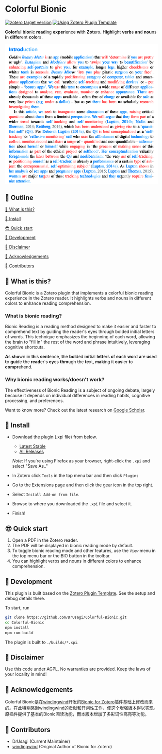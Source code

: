 # Colorful Bionic

[![zotero target version](https://img.shields.io/badge/Zotero-7-green?style=flat-square&logo=zotero&logoColor=CC2936)](https://www.zotero.org)
[![Using Zotero Plugin Template](https://img.shields.io/badge/Using-Zotero%20Plugin%20Template-blue?style=flat-square&logo=github)](https://github.com/windingwind/zotero-plugin-template)

**Color**ful **bio**nic **read**ing **exper**ience **wi**th **Zot**ero. **High**light **verb**s **an**d **nou**ns **i**n **differ**ent **colo**rs.

<div align=center><img src="./temp_images/teaser.png" width="800px"></img></div>

## 🧩 Outline

[🧐 What is this?](#-what-is-this)

[👋 Install](#-install)

[😎 Quick start](#-quick-start)

[🔧 Development](#-development)

[🔔 Disclaimer](#-disclaimer)

[🙏 Acknowledgements](#-acknowledgements)

[🤗 Contributors](#-contributors)

## 🧐 What is this?

Colorful Bionic is a Zotero plugin that implements a colorful bionic reading experience in the Zotero reader. It highlights verbs and nouns in different colors to enhance reading comprehension.

### What is bionic reading?

Bionic Reading is a reading method designed to make it easier and faster to comprehend text by guiding the reader's eyes through bolded initial letters of words. This technique emphasizes the beginning of each word, allowing the brain to "fill in" the rest of the word and phrase intuitively, leveraging cognitive shortcuts.

**A**s **sho**wn **i**n **th**is **sent**ence, **t**he **bol**ded **init**ial **lett**ers **o**f **ea**ch **wo**rd **a**re **us**ed **t**o **gui**de **t**he **read**er's **ey**es **thro**ugh **t**he **te**xt, **mak**ing **i**t **eas**ier **t**o **compr**ehend.

### Why bionic reading works/doesn't work?

The effectiveness of Bionic Reading is a subject of ongoing debate, largely because it depends on individual differences in reading habits, cognitive processing, and preferences.

Want to know more? Check out the latest research on [Google Scholar](https://scholar.google.com/scholar?q=bionic%20reading).

## 👋 Install

- Download the plugin (.xpi file) from below.

  - [Latest Stable](https://github.com/DrUsagi/Colorful-Bionic/releases/latest)
  - [All Releases](https://github.com/DrUsagi/Colorful-Bionic/releases)

  _Note_: If you're using Firefox as your browser, right-click the `.xpi` and select "Save As.."

- In Zotero click `Tools` in the top menu bar and then click `Plugins`
- Go to the Extensions page and then click the gear icon in the top right.
- Select `Install Add-on from file`.
- Browse to where you downloaded the `.xpi` file and select it.
- Finish!

## 😎 Quick start

1. Open a PDF in the Zotero reader.
2. The PDF will be displayed in bionic reading mode by default.
3. To toggle bionic reading mode and other features, use the `View` menu in the top menu bar or the BIO button in the toolbar.
4. You can highlight verbs and nouns in different colors to enhance comprehension.

## 🔧 Development

This plugin is built based on the [Zotero Plugin Template](https://github.com/windingwind/zotero-plugin-template). See the setup and debug details there.

To start, run

```bash
git clone https://github.com/DrUsagi/Colorful-Bionic.git
cd Colorful-Bionic
npm install
npm run build
```

The plugin is built to `./builds/*.xpi`.

## 🔔 Disclaimer

Use this code under AGPL. No warranties are provided. Keep the laws of your locality in mind!

## 🙏 Acknowledgements

Colorful Bionic是在[windingwind](https://github.com/windingwind)开发的[Bionic for Zotero](https://github.com/windingwind/bionic-for-zotero)插件基础上修改而来的。在此特别感谢windingwind的贡献和开创性工作，使这个增强版本得以实现。原插件提供了基本的Bionic阅读功能，而本版本增加了多彩词性高亮等功能。

## 🤗 Contributors

- DrUsagi (Current Maintainer)
- [windingwind](https://github.com/windingwind) (Original Author of Bionic for Zotero)
